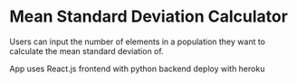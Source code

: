 # Mean Standard Deviation Calculator

Users can input the number of elements in a population they want to calculate the mean standard deviation of.

App uses React.js frontend with python backend
deploy with heroku
